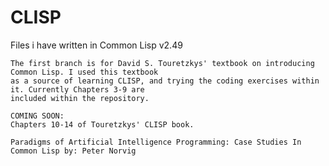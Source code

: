 # CLISP
Files i have written in Common Lisp v2.49
    
    
    The first branch is for David S. Touretzkys' textbook on introducing Common Lisp. I used this textbook 
    as a source of learning CLISP, and trying the coding exercises within it. Currently Chapters 3-9 are 
    included within the repository.
    
    COMING SOON:
    Chapters 10-14 of Touretzkys' CLISP book.
    
    Paradigms of Artificial Intelligence Programming: Case Studies In Common Lisp by: Peter Norvig
